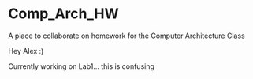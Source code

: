 # Comp_Arch_HW
A place to collaborate on homework for the Computer Architecture Class

Hey Alex :)

Currently working on Lab1... this is confusing
